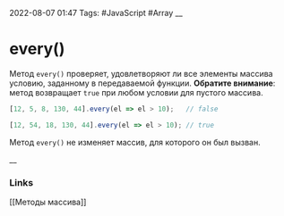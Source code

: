 2022-08-07 01:47
Tags: #JavaScript #Array 
__
# every()
Метод `every()` проверяет, удовлетворяют ли все элементы массива условию, заданному в передаваемой функции.
**Обратите внимание**: метод возвращает `true` при любом условии для пустого массива.
```js
[12, 5, 8, 130, 44].every(el => el > 10);   // false

[12, 54, 18, 130, 44].every(el => el > 10); // true
```
Метод `every()` не изменяет массив, для которого он был вызван.

__
### Links
[[Методы массива]]